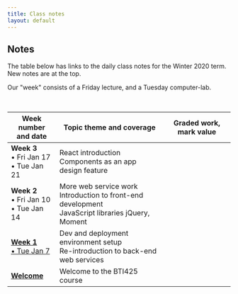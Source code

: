 ```yaml
---
title: Class notes
layout: default
---
```


## Notes

The table below has links to the daily class notes for the Winter 2020 term.  New notes are at the top.

Our "week" consists of a Friday lecture, and a Tuesday computer-lab. 

<br>

Week number<br>and date | Topic theme and coverage | Graded work, mark value
--- | --- | ---
**Week 3**<br>&bull; Fri Jan 17<br>&bull; Tue Jan 21 | React introduction<br>Components as an app design feature |
**Week 2**<br>&bull; Fri Jan 10<br>&bull; Tue Jan 14 | More web service work<br>Introduction to front-end development<br>JavaScript libraries jQuery, Moment |
**[Week 1](week01)**<br>[&bull; Tue Jan 7](week01) | Dev and deployment environment setup<br>Re-introduction to back-end web services |
**[Welcome](welcome)** | Welcome to the BTI425 course |

<br>

